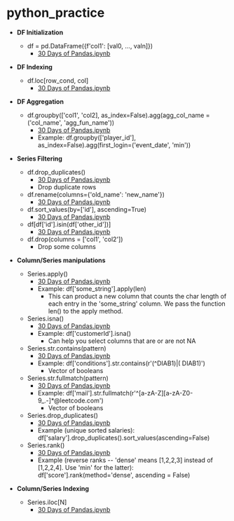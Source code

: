 # python_practice

* **DF Initialization**
  * df = pd.DataFrame({f'col1': [val0, ..., valn]})
    * [30 Days of Pandas.ipynb](https://github.com/lawgorithm/python_practice/blob/main/30_Days_of_Pandas.ipynb)

* **DF Indexing**
  * df.loc[row_cond, col]
    * [30 Days of Pandas.ipynb](https://github.com/lawgorithm/python_practice/blob/main/30_Days_of_Pandas.ipynb)
   
* **DF Aggregation**
  * df.groupby(['col1', 'col2], as_index=False).agg(agg_col_name = ('col_name', 'agg_fun_name'))
    * [30 Days of Pandas.ipynb](https://github.com/lawgorithm/python_practice/blob/main/30_Days_of_Pandas.ipynb)
    * Example: df.groupby(['player_id'], as_index=False).agg(first_login=('event_date', 'min'))

* **Series Filtering**
  * df.drop_duplicates()
    * [30 Days of Pandas.ipynb](https://github.com/lawgorithm/python_practice/blob/main/30_Days_of_Pandas.ipynb)
    * Drop duplicate rows
  * df.rename(columns={'old_name': 'new_name'})
    * [30 Days of Pandas.ipynb](https://github.com/lawgorithm/python_practice/blob/main/30_Days_of_Pandas.ipynb)
  * df.sort_values(by=['id'], ascending=True)
    * [30 Days of Pandas.ipynb](https://github.com/lawgorithm/python_practice/blob/main/30_Days_of_Pandas.ipynb)
  * df[df['id'].isin(df['other_id'])]
    * [30 Days of Pandas.ipynb](https://github.com/lawgorithm/python_practice/blob/main/30_Days_of_Pandas.ipynb)
  * df.drop(columns = ['col1', 'col2'])
    * Drop some columns  
* **Column/Series manipulations**
  * Series.apply()
    * [30 Days of Pandas.ipynb](https://github.com/lawgorithm/python_practice/blob/main/30_Days_of_Pandas.ipynb)
    * Example: df['some_string'].apply(len)
      * This can product a new column that counts the char length of each entry in the 'some_string' column. We pass the function len() to the apply method.
  * Series.isna()
    * [30 Days of Pandas.ipynb](https://github.com/lawgorithm/python_practice/blob/main/30_Days_of_Pandas.ipynb)
    * Example: df['customerId'].isna()
      * Can help you select columns that are or are not NA
  * Series.str.contains(pattern)
    * [30 Days of Pandas.ipynb](https://github.com/lawgorithm/python_practice/blob/main/30_Days_of_Pandas.ipynb)
    * Example: df['conditions'].str.contains(r'(^DIAB1)|( DIAB1)')
      * Vector of booleans
  * Series.str.fullmatch(pattern)
    * [30 Days of Pandas.ipynb](https://github.com/lawgorithm/python_practice/blob/main/30_Days_of_Pandas.ipynb)
    * Example: df['mail'].str.fullmatch(r'^[a-zA-Z][a-zA-Z0-9_.-]*@leetcode\.com')
      * Vector of booleans
  * Series.drop_duplicates()
    * [30 Days of Pandas.ipynb](https://github.com/lawgorithm/python_practice/blob/main/30_Days_of_Pandas.ipynb)
    * Example (unique sorted salaries): df['salary'].drop_duplicates().sort_values(ascending=False)
  * Series.rank()
    * [30 Days of Pandas.ipynb](https://github.com/lawgorithm/python_practice/blob/main/30_Days_of_Pandas.ipynb)
    * Example (reverse ranks -- 'dense' means [1,2,2,3] instead of [1,2,2,4]. Use 'min' for the latter): df['score'].rank(method='dense', ascending = False)
* **Column/Series Indexing**
  * Series.iloc[N]
    * [30 Days of Pandas.ipynb](https://github.com/lawgorithm/python_practice/blob/main/30_Days_of_Pandas.ipynb)
